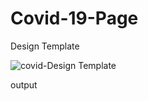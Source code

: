 # Covid-19-Page


Design Template







![covid-Design Template](https://github.com/ra-ghava/Covid-19-Page/assets/146189602/34b32a21-3fba-464b-b9ac-9c1b87f37431)











output 
